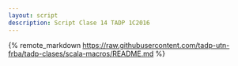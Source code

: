 ```yaml
---
layout: script
description: Script Clase 14 TADP 1C2016
---
```


{% remote_markdown https://raw.githubusercontent.com/tadp-utn-frba/tadp-clases/scala-macros/README.md %}
